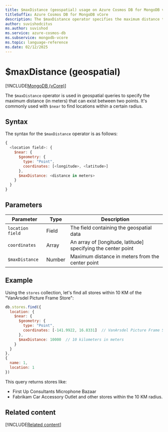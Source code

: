 ```yaml
---
title: $maxDistance (geospatial) usage on Azure Cosmos DB for MongoDB vCore
titleSuffix: Azure Cosmos DB for MongoDB vCore
description: The $maxDistance operator specifies the maximum distance that can exist between two points in a geospatial query.
author: suvishodcitus
ms.author: suvishod
ms.service: azure-cosmos-db
ms.subservice: mongodb-vcore
ms.topic: language-reference
ms.date: 02/12/2025
---
```


# $maxDistance (geospatial)

[!INCLUDE[MongoDB (vCore)](~/reusable-content/ce-skilling/azure/includes/cosmos-db/includes/appliesto-mongodb-vcore.md)]

The `$maxDistance` operator is used in geospatial queries to specify the maximum distance (in meters) that can exist between two points. It's commonly used with `$near` to find locations within a certain radius.

## Syntax

The syntax for the `$maxDistance` operator is as follows:

```javascript
{
  <location field>: {
    $near: {
      $geometry: {
        type: "Point",
        coordinates: [<longitude>, <latitude>]
      },
      $maxDistance: <distance in meters>
    }
  }
}
```

## Parameters

| Parameter | Type | Description |
|-----------|------|-------------|
| `location field` | Field | The field containing the geospatial data |
| `coordinates` | Array | An array of [longitude, latitude] specifying the center point |
| `$maxDistance` | Number | Maximum distance in meters from the center point |

## Example

Using the `stores` collection, let's find all stores within 10 KM of the "VanArsdel Picture Frame Store":

```javascript
db.stores.find({
  location: {
    $near: {
      $geometry: {
        type: "Point",
        coordinates: [-141.9922, 16.8331]  // VanArsdel Picture Frame Store location
      },
      $maxDistance: 10000  // 10 kilometers in meters
    }
  }
},
{
  name: 1,
  location: 1
})
```

This query returns stores like:
- First Up Consultants Microphone Bazaar
- Fabrikam Car Accessory Outlet and other stores within the 10 KM radius.


## Related content

[!INCLUDE[Related content](../includes/related-content.md)]
